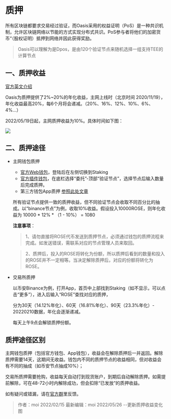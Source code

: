 # 质押

所有区块链都要求交易经过验证，而Oasis采用的权益证明（PoS）是一种共识机制，允许区块链网络以节能的方式实现分布式共识。PoS参与者将他们的加密货币“（股权证明）抵押到网络并因此获得奖励。

> Oasis可以理解为是Dpos，是由120个验证节点来随机选择一组支持TEE的计算节点

## 一、质押收益

[官方英文介绍](https://docs.oasis.dev/oasis-network-primer/token-metrics-and-distribution/#staking-incentives)

Oasis为质押提供了2%~20%的年化收益，主网上线时（北京时间 2020/11/19），年化收益最高20%，每6个月将会递减。（20%、16%、12%、10%、6%、4%...）

2022/05/19日起，主网质押收益为10%。具体时间如下图：

![](https://docs.oasis.dev/assets/images/token_rewards-25f6cec65985e8bcc2dc4fffee64b72a.png)

## 二、质押途径

- 主网钱包质押
    - [官方Web钱包](https://wallet.oasisprotocol.org/account/oasis1qr8yzhlcrxc3cmn7eha0pjhdve3swndu65slsrh3)，登陆后在左侧切换到Staking
    - [官方插件钱包](https://chrome.google.com/webstore/detail/oasis-wallet/ppdadbejkmjnefldpcdjhnkpbjkikoip?hl=zh-CN)，在底栏选择“委托”-顶部“验证节点”，选择节点后输入数量后完成质押。
    - 第三方钱包App质押 [参照此处文章](https://mp.weixin.qq.com/s?__biz=Mzg3MTUxNTI5Mg==&mid=2247484615&idx=1&sn=eedc27d12f61008a2f7caf09cda4cd13&chksm=cefc1134f98b9822ef4bc86b770bd35442113cf510d81639bed09e3dbbdf95c952be9d1052b7&scene=21#wechat_redirect)

    所有验证节点提供一致的质押收益，但不同验证节点会收取不同百分比的抽成。以“binance节点”为例，收取10%收益。假设投入10000ROSE，则年化收益为 10000 * 12% * （1 - 10%） = 1080

   **注意事项**：

   > 1、请勿直接将ROSE代币发送到质押节点，必须通过钱包的质押流程来完成。如发送错误，需联系对应的节点管理人员来取回。

   > 2、质押后，投入的ROSE将转化为份额，所以质押后看到的数量和投入的ROSE并不一定相等。当决定解除质押后，对应的份额将转化为ROSE。

   

-  交易所质押

   以币安Binance为例，打开App，首页中上部找到Staking（如不显示，可以点击“更多”），进入后输入“ROSE”查找对应的质押，

   分为30天（14.12%年化）、60天（16.81%年化）、90天（23.3%年化）- 20220210数据，年化会逐渐递减。

   每天上午9点会解锁质押份额。


## 质押途径区别

   主网钱包质押（包括官方钱包、App钱包），收益会在解除质押后一并返回。解除质押需要14天，这期间无收益。钱包内不同的质押节点的收益相同，但对收益会有不同的抽成（如币安节点抽成10%）；
   
   交易所质押需要抢购，收益每天自动打到现货账户，到期后自动解除质押。如需提前解除，可在48-72小时内解除成功，但会扣除“已发放”的质押收益。

如有疑问或错漏，请在[官方群](https://t.me/oasisnetworkchina)里反馈。
  > 作者：moi 2022/02/15 最新编辑：moi 2022/05/26 --更新质押收益变化图
